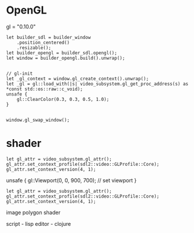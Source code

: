 # OpenGL
gl = "0.10.0"


    let builder_sdl = builder_window
        .position_centered()
        .resizable();
    let builder_opengl = builder_sdl.opengl();
    let window = builder_opengl.build().unwrap();


    // gl-init
    let _gl_context = window.gl_create_context().unwrap();
    let _gl = gl::load_with(|s| video_subsystem.gl_get_proc_address(s) as *const std::os::raw::c_void);
    unsafe {
        gl::ClearColor(0.3, 0.3, 0.5, 1.0);
    }


    window.gl_swap_window();


# shader
    let gl_attr = video_subsystem.gl_attr();
    gl_attr.set_context_profile(sdl2::video::GLProfile::Core);
    gl_attr.set_context_version(4, 1);

unsafe {
    gl::Viewport(0, 0, 900, 700); // set viewport
}







    let gl_attr = video_subsystem.gl_attr();
    gl_attr.set_context_profile(sdl2::video::GLProfile::Core);
    gl_attr.set_context_version(4, 1);



image
polygon
shader


script - lisp
editor - clojure
